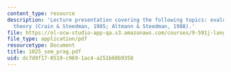 ```yaml
---
content_type: resource
description: 'Lecture presentation covering the following topics: evaluating the referential
  theory (Crain & Steedman, 1985; Altmann & Steedman, 1988).'
file: https://ol-ocw-studio-app-qa.s3.amazonaws.com/courses/9-591j-language-processing-fall-2004/dc7d9f170519c9691ac4a251b60b9358_1025_sem_prag.pdf
file_type: application/pdf
resourcetype: Document
title: 1025_sem_prag.pdf
uid: dc7d9f17-0519-c969-1ac4-a251b60b9358
---
```

